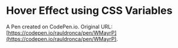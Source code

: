 # Hover Effect using CSS Variables

A Pen created on CodePen.io. Original URL: [https://codepen.io/rauldronca/pen/WMayrP](https://codepen.io/rauldronca/pen/WMayrP).


